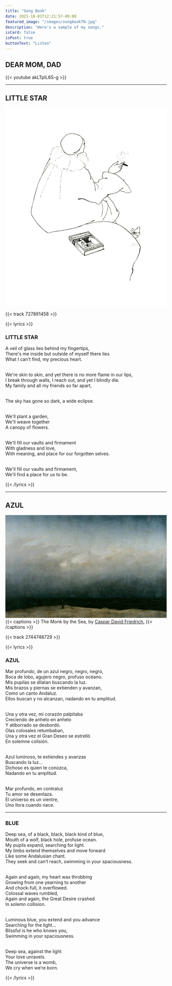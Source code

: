 ```yaml
---
title: "Song Book"
date: 2021-10-01T12:21:57-09:00
featured_image: "/images/songbookTN.jpg"
description: "Here's a sample of my songs."
isCard: false
isPost: true
buttonText: "Listen"
---
```


## DEAR MOM, DAD

{{< youtube akLTplL6S-g >}}

---

## LITTLE STAR

![Aubrey Beardsley - The Clown](aubreyclown.png)

{{< track 727891458 >}}

{{< lyrics >}}

<h3>LITTLE STAR</h3>

A veil of glass lies behind my fingertips,<br>
There's me inside but outside of myself there lies<br>
What I can't find, my precious heart.<br><br>

We're skin to skin, and yet there is no more flame in our lips,<br>
I break through walls, I reach out, and yet I blindly die.<br>
My family and all my friends so far apart,<br><br>

The sky has gone so dark, a wide eclipse.<br><br>

We'll plant a garden,<br>
We'll weave together<br>
A canopy of flowers.<br><br>

We'll fill our vaults and firmament<br>
With gladness and love,<br>
With meaning, and place for our forgotten selves.<br><br>

We'll fill our vaults and firmament,<br>
We'll find a place for us to be.

{{< /lyrics >}}

---

## AZUL

![The Monk by the Sea](casparmonk.jpg)
{{< captions >}}
The Monk by the Sea, by <a href="https://en.wikipedia.org/wiki/The_Monk_by_the_Sea" target="_blank">Caspar David Friedrich.</a>
{{< /captions >}}

{{< track 2744748729 >}}

{{< lyrics >}}

<h3>AZUL</h3>

Mar profundo, de un azul negro, negro, negro,<br>
Boca de lobo, agujero negro, profuso océano.<br>
Mis pupilas se dilatan buscando la luz.<br>
Mis brazos y piernas se extienden y avanzan,<br>
Como un canto Andaluz.<br>
Ellos buscan y no alcanzan, nadando en tu amplitud.<br><br>

Una y otra vez, mi corazón palpitaba<br>
Creciendo de anhelo en anhelo<br>
Y atiborrado se desbordó.<br>
Olas colosales retumbaban,<br>
Una y otra vez el Gran Deseo se estrelló<br>
En solemne colisión.<br><br>

Azul luminoso, te extiendes y avanzas<br>
Buscando la luz...<br>
Dichoso es quien te conozca,<br>
Nadando en tu amplitud.<br><br>

Mar profundo, en contraluz<br>
Tu amor se desenlaza.<br>
El universo es un vientre,<br>
Uno llora cuando nace.<br>

<hr id="post-fine">

<h3>BLUE</h3>
Deep sea, of a black, black, black kind of blue,<br>
Mouth of a wolf, black hole, profuse ocean.<br>
My pupils expand, searching for light.<br>
My limbs extend themselves and move forward<br>
Like some Andalusian chant.<br>
They seek and can’t reach, swimming in your spaciousness.<br><br>

Again and again, my heart was throbbing<br>
Growing from one yearning to another<br>
And chock-full, it overflowed.<br>
Colossal waves rumbled,<br>
Again and again, the Great Desire crashed<br>
In solemn collision.<br><br>

Luminous blue, you extend and you advance<br>
Searching for the light...<br>
Blissful is he who knows you,<br>
Swimming in your spaciousness.<br><br>

Deep sea, against the light<br>
Your love unravels.<br>
The universe is a womb,<br>
We cry when we’re born.

{{< /lyrics >}}